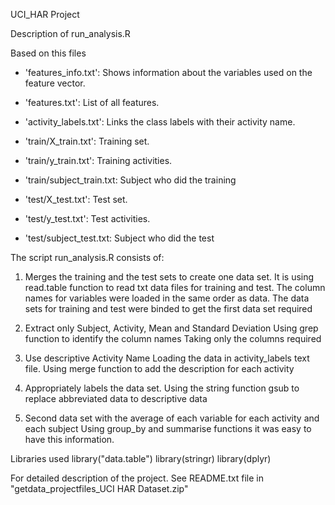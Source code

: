 UCI_HAR Project

Description of run_analysis.R

Based on this files

- 'features_info.txt': Shows information about the variables used on the feature vector.

- 'features.txt': List of all features.

- 'activity_labels.txt': Links the class labels with their activity name.

- 'train/X_train.txt': Training set.

- 'train/y_train.txt': Training activities.

- 'train/subject_train.txt: Subject who did the training

- 'test/X_test.txt': Test set.

- 'test/y_test.txt': Test activities.

- 'test/subject_test.txt: Subject who did the test


The script run_analysis.R consists of:

1. Merges the training and the test sets to create one data set.
It is using read.table function to read txt data files for training and test.
The column names for variables were loaded in the same order as data.
The data sets for training and test were binded to get the first data set required

2. Extract only Subject, Activity, Mean and Standard Deviation 
Using grep function to identify the column names
Taking only the columns required

3. Use descriptive Activity Name
Loading the data in activity_labels text file.
Using merge function to add the description for each activity 

4.  Appropriately labels the data set.
Using the string function gsub to replace abbreviated data to descriptive data
 
5. Second data set with the average of each variable for each activity and each subject
Using group_by and summarise functions it was easy to have this information.


Libraries used
library("data.table")
library(stringr)
library(dplyr)

For detailed description of the project.  See README.txt file in "getdata_projectfiles_UCI HAR Dataset.zip"
